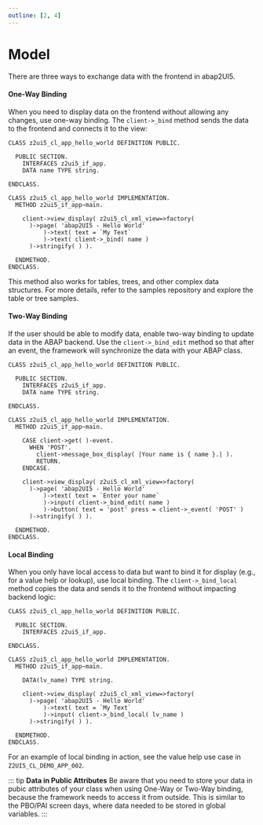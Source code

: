 ```yaml
---
outline: [2, 4]
---
```

# Model

There are three ways to exchange data with the frontend in abap2UI5.

#### One-Way Binding

When you need to display data on the frontend without allowing any changes, use one-way binding. The `client->_bind` method sends the data to the frontend and connects it to the view:
```abap
CLASS z2ui5_cl_app_hello_world DEFINITION PUBLIC.

  PUBLIC SECTION.
    INTERFACES z2ui5_if_app.
    DATA name TYPE string.

ENDCLASS.

CLASS z2ui5_cl_app_hello_world IMPLEMENTATION.
  METHOD z2ui5_if_app~main.

    client->view_display( z2ui5_cl_xml_view=>factory(
      )->page( 'abap2UI5 - Hello World'
          )->text( text = `My Text`
          )->text( client->_bind( name )
      )->stringify( ) ).

  ENDMETHOD.
ENDCLASS.
```
This method also works for tables, trees, and other complex data structures. For more details, refer to the samples repository and explore the table or tree samples.

#### Two-Way Binding
If the user should be able to modify data, enable two-way binding to update data in the ABAP backend. Use the `client->_bind_edit` method so that after an event, the framework will synchronize the data with your ABAP class.

```abap
CLASS z2ui5_cl_app_hello_world DEFINITION PUBLIC.

  PUBLIC SECTION.
    INTERFACES z2ui5_if_app.
    DATA name TYPE string.

ENDCLASS.

CLASS z2ui5_cl_app_hello_world IMPLEMENTATION.
  METHOD z2ui5_if_app~main.

    CASE client->get( )-event.
      WHEN 'POST'.
        client->message_box_display( |Your name is { name }.| ).
        RETURN.
    ENDCASE.

    client->view_display( z2ui5_cl_xml_view=>factory(
      )->page( 'abap2UI5 - Hello World'
          )->text( text = `Enter your name`
          )->input( client->_bind_edit( name )
          )->button( text = 'post' press = client->_event( 'POST' )
      )->stringify( ) ).

  ENDMETHOD.
ENDCLASS.
```

#### Local Binding
When you only have local access to data but want to bind it for display (e.g., for a value help or lookup), use local binding. The `client->_bind_local` method copies the data and sends it to the frontend without impacting backend logic:

```abap
CLASS z2ui5_cl_app_hello_world DEFINITION PUBLIC.

  PUBLIC SECTION.
    INTERFACES z2ui5_if_app.
    
ENDCLASS.

CLASS z2ui5_cl_app_hello_world IMPLEMENTATION.
  METHOD z2ui5_if_app~main.

    DATA(lv_name) TYPE string.

    client->view_display( z2ui5_cl_xml_view=>factory(
      )->page( 'abap2UI5 - Hello World'
          )->text( text = `My Text`
          )->input( client->_bind_local( lv_name )
      )->stringify( ) ).

  ENDMETHOD.
ENDCLASS.
```
For an example of local binding in action, see the value help use case in `Z2UI5_CL_DEMO_APP_002`.

::: tip **Data in Public Attributes**
Be aware that you need to store your data in pubic attributes of your class when using One-Way or Two-Way binding, because the framework needs to access it from outside. This is similar to the PBO/PAI screen days, where data needed to be stored in global variables. 
:::